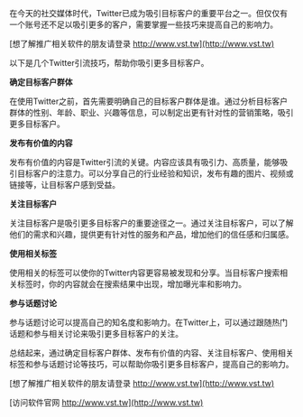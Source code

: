 在今天的社交媒体时代，Twitter已成为吸引目标客户的重要平台之一。但仅仅有一个账号还不足以吸引更多的客户，需要掌握一些技巧来提高自己的影响力。

[想了解推广相关软件的朋友请登录 http://www.vst.tw](http://www.vst.tw)

以下是几个Twitter引流技巧，帮助你吸引更多目标客户。

**确定目标客户群体**

在使用Twitter之前，首先需要明确自己的目标客户群体是谁。通过分析目标客户群体的性别、年龄、职业、兴趣等信息，可以制定出更有针对性的营销策略，吸引更多目标客户。

**发布有价值的内容**

发布有价值的内容是Twitter引流的关键。内容应该具有吸引力、高质量，能够吸引目标客户的注意力。可以分享自己的行业经验和知识，发布有趣的图片、视频或链接等，让目标客户感到受益。

**关注目标客户**

关注目标客户是吸引更多目标客户的重要途径之一。通过关注目标客户，可以了解他们的需求和兴趣，提供更有针对性的服务和产品，增加他们的信任感和归属感。

**使用相关标签**

使用相关的标签可以使你的Twitter内容更容易被发现和分享。当目标客户搜索相关标签时，你的内容就会在搜索结果中出现，增加曝光率和影响力。

**参与话题讨论**

参与话题讨论可以提高自己的知名度和影响力。在Twitter上，可以通过跟随热门话题和参与相关讨论来吸引更多目标客户的关注。

总结起来，通过确定目标客户群体、发布有价值的内容、关注目标客户、使用相关标签和参与话题讨论等技巧，可以帮助你吸引更多目标客户，提高自己的影响力。

[想了解推广相关软件的朋友请登录 http://www.vst.tw](http://www.vst.tw)


[访问软件官网 http://www.vst.tw](http://www.vst.tw)
